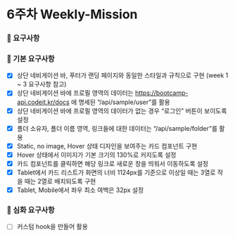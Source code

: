 # 6주차 Weekly-Mission

### 📌 요구사항

### 🔎 기본 요구사항

- [x] 상단 네비게이션 바, 푸터가 랜딩 페이지와 동일한 스타일과 규칙으로 구현 (week 1 ~ 3 요구사항 참고) <br />
- [x] 상단 네비게이션 바에 프로필 영역의 데이터는 https://bootcamp-api.codeit.kr/docs 에 명세된 “/api/sample/user”를 활용 <br />
- [x] 상단 네비게이션 바에 프로필 영역의 데이터가 없는 경우 “로그인” 버튼이 보이도록 설정 <br />
- [x] 폴더 소유자, 폴더 이름 영역, 링크들에 대한 데이터는 “/api/sample/folder”를 활용 <br />
- [x] Static, no image, Hover 상태 디자인을 보여주는 카드 컴포넌트 구현 <br />
- [x] Hover 상태에서 이미지가 기본 크기의 130%로 커지도록 설정 <br />
- [x] 카드 컴포넌트를 클릭하면 해당 링크로 새로운 창을 띄워서 이동하도록 설정 <br />
- [x] Tablet에서 카드 리스트가 화면의 너비 1124px를 기준으로 이상일 때는 3열로 작을 때는 2열로 배치되도록 구현 <br />
- [x] Tablet, Mobile에서 좌우 최소 여백은 32px 설정 <br />

### 🔎 심화 요구사항

- [ ] 커스텀 hook을 만들어 활용 <br />
